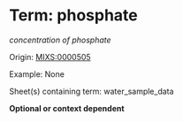 # Term: phosphate

*concentration of phosphate*

Origin: [MIXS:0000505](https://w3id.org/mixs/0000505)

Example: None

Sheet(s) containing term: water_sample_data

**Optional or context dependent**